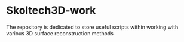 # Skoltech3D-work
The repository is dedicated to store useful scripts within working with various 3D surface reconstruction methods
